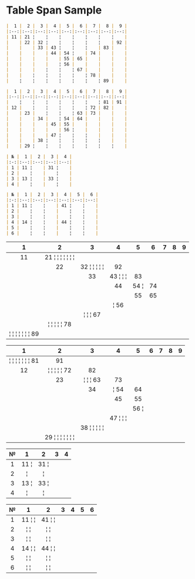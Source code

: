 # Table Span Sample

```markdown
|  1 |  2 |  3 |  4 |  5 |  6 |  7 |  8 |  9 |
|:--:|:--:|:--:|:--:|:--:|:--:|:--:|:--:|:--:|
| 11 | 21 ¦    ¦    ¦    ¦    ¦    ¦    ¦    |
|    | 22 | 32 ¦    ¦    ¦    ¦    ¦    | 92 |
|    |    | 33 | 43 ¦    ¦    ¦    | 83 |    |
|    |    |    | 44 | 54 ¦    | 74 |    |    |
|    |    |    |    | 55 | 65 |    |    |    |
|    |    |    |    ¦ 56 |    |    |    |    |
|    |    |    ¦    ¦    ¦ 67 |    |    |    |
|    |    ¦    ¦    ¦    ¦    ¦ 78 |    |    |
|    ¦    ¦    ¦    ¦    ¦    ¦    ¦ 89 |    |

|  1 |  2 |  3 |  4 |  5 |  6 |  7 |  8 |  9 |
|:--:|:--:|:--:|:--:|:--:|:--:|:--:|:--:|:--:|
|    ¦    ¦    ¦    ¦    ¦    ¦    ¦ 81 | 91 |
| 12 |    ¦    ¦    ¦    ¦    ¦ 72 | 82 |    |
|    | 23 |    ¦    ¦    ¦ 63 | 73 |    |    |
|    |    | 34 |    ¦ 54 | 64 |    |    |    |
|    |    |    | 45 | 55 |    |    |    |    |
|    |    |    |    | 56 ¦    |    |    |    |
|    |    |    | 47 ¦    ¦    ¦    |    |    |
|    |    | 38 ¦    ¦    ¦    ¦    ¦    |    |
|    | 29 ¦    ¦    ¦    ¦    ¦    ¦    ¦    |

| № |  1 |  2 |  3 |  4 |
|:-:|:--:|:--:|:--:|:--:|
| 1 | 11 ¦    | 31 ¦    |
| 2 |    ¦    |    ¦    |
| 3 | 13 ¦    | 33 ¦    |
| 4 |    ¦    |    ¦    |

| № |  1 |  2 |  3 |  4 |  5 |  6 |
|:-:|:--:|:--:|:--:|:--:|:--:|:--:|
| 1 | 11 ¦    ¦    | 41 ¦    ¦    |
| 2 |    ¦    ¦    |    ¦    ¦    |
| 3 |    ¦    ¦    |    ¦    ¦    |
| 4 | 14 ¦    ¦    | 44 ¦    ¦    |
| 5 |    ¦    ¦    |    ¦    ¦    |
| 6 |    ¦    ¦    |    ¦    ¦    |
```

|  1 |  2 |  3 |  4 |  5 |  6 |  7 |  8 |  9 |
|:--:|:--:|:--:|:--:|:--:|:--:|:--:|:--:|:--:|
| 11 | 21 ¦    ¦    ¦    ¦    ¦    ¦    ¦    |
|    | 22 | 32 ¦    ¦    ¦    ¦    ¦    | 92 |
|    |    | 33 | 43 ¦    ¦    ¦    | 83 |    |
|    |    |    | 44 | 54 ¦    | 74 |    |    |
|    |    |    |    | 55 | 65 |    |    |    |
|    |    |    |    ¦ 56 |    |    |    |    |
|    |    |    ¦    ¦    ¦ 67 |    |    |    |
|    |    ¦    ¦    ¦    ¦    ¦ 78 |    |    |
|    ¦    ¦    ¦    ¦    ¦    ¦    ¦ 89 |    |

|  1 |  2 |  3 |  4 |  5 |  6 |  7 |  8 |  9 |
|:--:|:--:|:--:|:--:|:--:|:--:|:--:|:--:|:--:|
|    ¦    ¦    ¦    ¦    ¦    ¦    ¦ 81 | 91 |
| 12 |    ¦    ¦    ¦    ¦    ¦ 72 | 82 |    |
|    | 23 |    ¦    ¦    ¦ 63 | 73 |    |    |
|    |    | 34 |    ¦ 54 | 64 |    |    |    |
|    |    |    | 45 | 55 |    |    |    |    |
|    |    |    |    | 56 ¦    |    |    |    |
|    |    |    | 47 ¦    ¦    ¦    |    |    |
|    |    | 38 ¦    ¦    ¦    ¦    ¦    |    |
|    | 29 ¦    ¦    ¦    ¦    ¦    ¦    ¦    |

| № |  1 |  2 |  3 |  4 |
|:-:|:--:|:--:|:--:|:--:|
| 1 | 11 ¦    | 31 ¦    |
| 2 |    ¦    |    ¦    |
| 3 | 13 ¦    | 33 ¦    |
| 4 |    ¦    |    ¦    |

| № |  1 |  2 |  3 |  4 |  5 |  6 |
|:-:|:--:|:--:|:--:|:--:|:--:|:--:|
| 1 | 11 ¦    ¦    | 41 ¦    ¦    |
| 2 |    ¦    ¦    |    ¦    ¦    |
| 3 |    ¦    ¦    |    ¦    ¦    |
| 4 | 14 ¦    ¦    | 44 ¦    ¦    |
| 5 |    ¦    ¦    |    ¦    ¦    |
| 6 |    ¦    ¦    |    ¦    ¦    |

